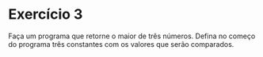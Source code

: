 # Exercício 3

Faça um programa que retorne o maior de três números. Defina no começo do programa três constantes com os valores que serão comparados.

